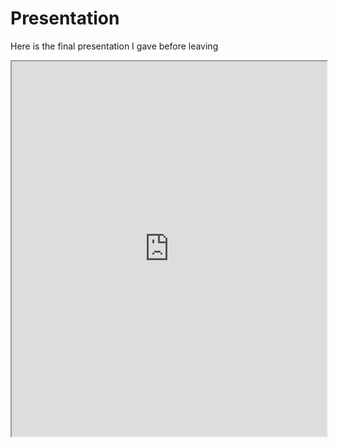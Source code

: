 # Presentation

Here is the final presentation I gave before leaving 

<iframe 
  src="https://drive.google.com/file/d/1F5nbryefIpBXv6pxkl6NVz8Sm0tHbOki/preview" 
  width="100%" 
  height="600">
</iframe>
